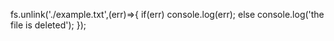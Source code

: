 fs.unlink('./example.txt',(err)=>{
 if(err)
 console.log(err);
 else
 console.log('the file is deleted');
});
